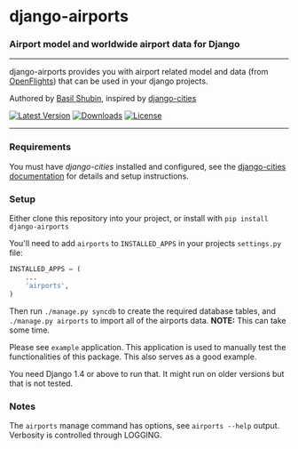 django-airports
===

### Airport model and worldwide airport data for Django

----

django-airports provides you with airport related model and data (from [OpenFlights](http://openflights.org/)) that can be used in your django projects.

Authored by [Basil Shubin](http://resume.github.io/?bashu), inspired by [django-cities](https://github.com/coderholic/django-cities)

[![Latest Version](https://pypip.in/version/django-airports/badge.svg)](https://pypi.python.org/pypi/django-airports/)
[![Downloads](https://pypip.in/download/django-airports/badge.svg)](https://pypi.python.org/pypi/django-airports/)
[![License](https://pypip.in/license/django-airports/badge.svg)](https://pypi.python.org/pypi/django-airports/)

----

### Requirements

You must have *django-cities* installed and configured, see the [django-cities documentation](https://github.com/coderholic/django-cities) for details and setup instructions.

### Setup

Either clone this repository into your project, or install with ```pip install django-airports```

You'll need to add ```airports``` to ```INSTALLED_APPS``` in your projects ```settings.py``` file:

```python
INSTALLED_APPS = (
    ...
    'airports',
)
```

Then run ```./manage.py syncdb``` to create the required database tables, and ```./manage.py airports``` to import all of the airports data. **NOTE:** This can take some time.

Please see ``example`` application. This application is used to manually test the functionalities of this package. This also serves as a good example.

You need Django 1.4 or above to run that. It might run on older versions but that is not tested.

### Notes

The ```airports``` manage command has options, see ```airports --help``` output.  Verbosity is controlled through LOGGING.

